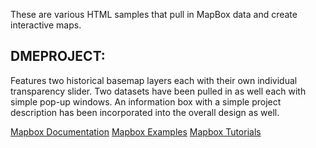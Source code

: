 These are various HTML samples that pull in MapBox data and create interactive maps.

## DMEPROJECT: 
Features two historical basemap layers each with their own individual transparency slider. Two datasets have been pulled in as well each with simple pop-up windows. An information box with a simple project description has been incorporated into the overall design as well.

[Mapbox Documentation](https://www.mapbox.com/mapbox-gl-js/api/)
[Mapbox Examples](https://www.mapbox.com/mapbox-gl-js/example/simple-map/)
[Mapbox Tutorials](https://www.mapbox.com/help/tutorials/)
